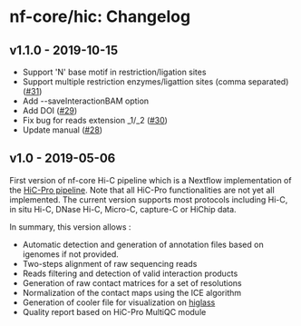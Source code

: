# nf-core/hic: Changelog

## v1.1.0 - 2019-10-15

* Support 'N' base motif in restriction/ligation sites
* Support multiple restriction enzymes/ligattion sites (comma separated) ([#31](https://github.com/nf-core/hic/issues/31))
* Add --saveInteractionBAM option
* Add DOI ([#29](https://github.com/nf-core/hic/issues/29))
* Fix bug for reads extension _1/_2 ([#30](https://github.com/nf-core/hic/issues/30))
* Update manual ([#28](https://github.com/nf-core/hic/issues/28))

## v1.0 - 2019-05-06

First version of nf-core Hi-C pipeline which is a Nextflow implementation of
the [HiC-Pro pipeline](https://github.com/nservant/HiC-Pro/).
Note that all HiC-Pro functionalities are not yet all implemented.
The current version supports most protocols including Hi-C, in situ Hi-C,
DNase Hi-C, Micro-C, capture-C or HiChip data.

In summary, this version allows :

* Automatic detection and generation of annotation files based on igenomes
if not provided.
* Two-steps alignment of raw sequencing reads
* Reads filtering and detection of valid interaction products
* Generation of raw contact matrices for a set of resolutions
* Normalization of the contact maps using the ICE algorithm
* Generation of cooler file for visualization on [higlass](https://higlass.io/)
* Quality report based on HiC-Pro MultiQC module
